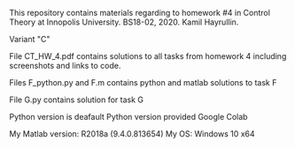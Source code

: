 This repository contains materials regarding to homework #4 in Control Theory at Innopolis University. BS18-02, 2020. Kamil Hayrullin.

Variant "C"

File CT_HW_4.pdf contains solutions to all tasks from homework 4 including screenshots and links to code.

Files F_python.py and F.m contains python and matlab solutions to task F

File G.py contains solution for task G

Python version is deafault Python version provided Google Colab

My Matlab version: R2018a (9.4.0.813654) My OS: Windows 10 x64
